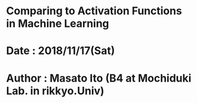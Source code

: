# Comparing to Activation Functions in Machine Learning
# Date : 2018/11/17(Sat)
# Author : Masato Ito (B4 at Mochiduki Lab. in rikkyo.Univ)
